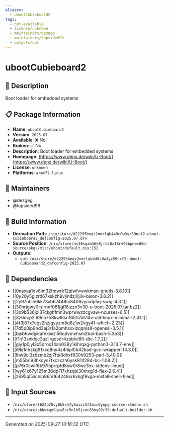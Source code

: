 ```yaml
---
aliases:
  - ubootCubieboard2
tags:
  - not-available
  - license/unknown
  - maintainers/dezgeg
  - maintainers/lopsided98
  - outputs/out
---
```


# ubootCubieboard2

## 📝 Description

Boot loader for embedded systems

## 📋 Package Information

- **Name**: `ubootCubieboard2`
- **Version**: `2025.07`
- **Available**: ❌ No
- **Broken**: ✅ No
- **Description**: Boot loader for embedded systems
- **Homepage**: [https://www.denx.de/wiki/U-Boot/](https://www.denx.de/wiki/U-Boot/)
- **License**: `unknown`
- **Platforms**: `armv7l-linux`
## 👥 Maintainers

- @dezgeg
- @lopsided98


## 🔧 Build Information

- **Derivation Path**: `/nix/store/d22295bnqz2nmrlqb449c0w3yz59ncf2-uboot-Cubieboard2_defconfig-2025.07.drv`
- **Source Position**: `/nix/store/ns30sqxb36k8jrds8z18rv96bpnwc60d-source/pkgs/misc/uboot/default.nix:152`
- **Outputs**:
  - `out`:  `/nix/store/d22295bnqz2nmrlqb449c0w3yz59ncf2-uboot-Cubieboard2_defconfig-2025.07`

## 🔗 Dependencies

- [[0naxaa1qv8im32fmwrk12qiwfvwwkmsn-gnutls-3.8.10]]
- [[0y20y5glzrd67xskzh9vjindzjl1jiiv-bison-3.8.2]]
- [[2y97hhlh6kk73xb67449m8406vymdp5q-swig-4.3.1]]
- [[30hrjgwy0rsirnnf061jgi18izzn3v30-u-boot-2025.07.tar.bz2]]
- [[3x9b536jpi37ckghfmn3wprwwzzcgvaw-ncurses-6.5]]
- [[3z6dcp2i69nn7h8kwl6snf651i7ds14v-util-linux-minimal-2.41.1]]
- [[4f9j67x7cgs2hzjgyyzm8q6z1w2vgy41-which-2.23]]
- [[7d5p0ip9nd3aj3r1a2pmhsxxizqqnis8-openssl-3.5.1]]
- [[bjsb6wdjykafnkixq156qdvmxhsm2bai-bash-5.3p3]]
- [[f1n13snkhjc3azllrgdsdr4zpblvl8fi-dtc-1.7.2]]
- [[giy1p0jyl3x5drnq14an039y1kihrqxg-python3-3.13.7-env]]
- [[i9kj1nhzkg91xsq8ny4z4hipl0b42kad-gcc-wrapper-14.3.0]]
- [[lhw9cl3zbzmb2zj7fpi8dhxf930h9253-perl-5.40.0]]
- [[m55bri93hkqys7fxczxzh6ysk81if284-bc-1.08.2]]
- [[p76r0cwlf6k97ibprrpfd8xw0r8wc3nx-stdenv-linux]]
- [[wy61x67y125m36dp7l7xhzqbi30mxg1d-flex-2.6.4]]
- [[z695ql5xcnip86m164248xr6vkgf9vga-install-shell-files]]

## 📁 Input Sources

- `/nix/store/l622p70vy8k5sh7y5wizi5f2mic6ynpg-source-stdenv.sh`
- `/nix/store/shkw4qm9qcw5sc5n1k5jznc83ny02r39-default-builder.sh`

---
*Generated on 2025-09-27 13:16:32 UTC*
